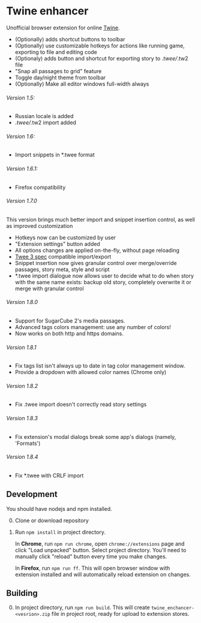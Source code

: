 # Twine enhancer

Unofficial browser extension for online [Twine](https://twinery.org/2/).

* (Optionally) adds shortcut buttons to toolbar
* (Optionally) use customizable hotkeys for actions like running game, exporting to file and editing code
* (Optionaly) adds button and shortcut for exporting story to *.twee/*.tw2 file
* "Snap all passages to grid" feature
* Toggle day/night theme from toolbar
* (Optionally) Make all editor windows full-width always

###### Version 1.5:

* Russian locale is added
* *.twee/*.tw2 import added

###### Version 1.6:

* Import snippets in *.twee format

###### Version 1.6.1:

* Firefox compatibility

###### Version 1.7.0

This version brings much better import and snippet insertion control, as well as improved customization

* Hotkeys now can be customized by user
* "Extension settings" button added
* All options changes are applied on-the-fly, without page reloading
* [Twee 3 spec](https://github.com/iftechfoundation/twine-specs/blob/master/twee-3-specification.md) compatible import/export
* Snippet insertion now gives granular control over merge/override passages, story meta, style and script
* *.twee import dialogue now allows user to decide what to do when story with the same name exists: backup old story, completely overwrite it or merge with granular control

###### Version 1.8.0

* Support for SugarCube 2's media passages.
* Advanced tags colors management: use any number of colors!
* Now works on both http and https domains.

###### Version 1.8.1
* Fix tags list isn't always up to date in tag color management window.
* Provide a dropdown with allowed color names (Chrome only)

###### Version 1.8.2
* Fix .twee import doesn't correctly read story settings

###### Version 1.8.3
* Fix extension's modal dialogs break some app's dialogs (namely, 'Formats')


###### Version 1.8.4
* Fix *.twee with CRLF import

## Development

You should have nodejs and npm installed.

0. Clone or download repository
0. Run `npm install` in project directory.

    In **Chrome**, run `npm run chrome`, open `chrome://extensions` page and click "Load unpacked" button. Select project directory. You'll need to manually click "reload" button every time you make changes.

    In **Firefox**, run `npm run ff`. This will open browser window with extension installed and will automatically reload extension on changes.


## Building

0. In project directory, run `npm run build`. This will create `twine_enchancer-<vesrion>.zip` file in project root, ready for upload to extension stores.
